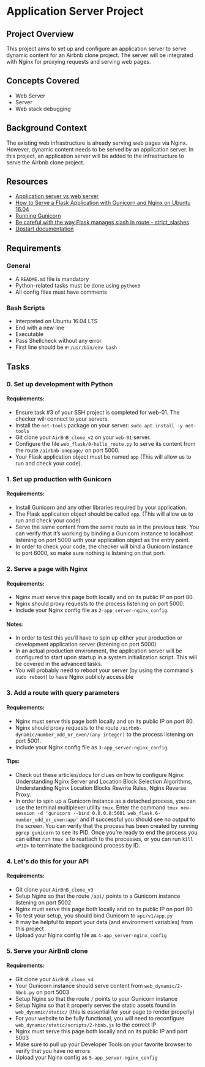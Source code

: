 # Application Server Project

## Project Overview
This project aims to set up and configure an application server to serve dynamic content for an Airbnb clone project. The server will be integrated with Nginx for proxying requests and serving web pages.

## Concepts Covered
- Web Server
- Server
- Web stack debugging

## Background Context
The existing web infrastructure is already serving web pages via Nginx. However, dynamic content needs to be served by an application server. In this project, an application server will be added to the infrastructure to serve the Airbnb clone project.

## Resources
- [Application server vs web server](#)
- [How to Serve a Flask Application with Gunicorn and Nginx on Ubuntu 16.04](#)
- [Running Gunicorn](#)
- [Be careful with the way Flask manages slash in route - strict_slashes](#)
- [Upstart documentation](#)

## Requirements
### General
- A `README.md` file is mandatory
- Python-related tasks must be done using `python3`
- All config files must have comments

### Bash Scripts
- Interpreted on Ubuntu 16.04 LTS
- End with a new line
- Executable
- Pass Shellcheck without any error
- First line should be `#!/usr/bin/env bash`


## Tasks
### 0. Set up development with Python
#### Requirements:
- Ensure task #3 of your SSH project is completed for web-01. The checker will connect to your servers.
- Install the `net-tools` package on your server: `sudo apt install -y net-tools`
- Git clone your `AirBnB_clone_v2` on your `web-01` server.
- Configure the file `web_flask/0-hello_route.py` to serve its content from the route `/airbnb-onepage/` on port 5000.
- Your Flask application object must be named `app` (This will allow us to run and check your code).


### 1. Set up production with Gunicorn

#### Requirements:
- Install Gunicorn and any other libraries required by your application.
- The Flask application object should be called `app`. (This will allow us to run and check your code)
- Serve the same content from the same route as in the previous task. You can verify that it’s working by binding a Gunicorn instance to localhost listening on port 5000 with your application object as the entry point.
- In order to check your code, the checker will bind a Gunicorn instance to port 6000, so make sure nothing is listening on that port.

### 2. Serve a page with Nginx

#### Requirements:
- Nginx must serve this page both locally and on its public IP on port 80.
- Nginx should proxy requests to the process listening on port 5000.
- Include your Nginx config file as `2-app_server-nginx_config`.

#### Notes:
- In order to test this you’ll have to spin up either your production or development application server (listening on port 5000)
- In an actual production environment, the application server will be configured to start upon startup in a system initialization script. This will be covered in the advanced tasks.
- You will probably need to reboot your server (by using the command `$ sudo reboot`) to have Nginx publicly accessible


### 3. Add a route with query parameters

#### Requirements:
- Nginx must serve this page both locally and on its public IP on port 80.
- Nginx should proxy requests to the route `/airbnb-dynamic/number_odd_or_even/(any integer)` to the process listening on port 5001.
- Include your Nginx config file as `3-app_server-nginx_config`.

#### Tips:
- Check out these articles/docs for clues on how to configure Nginx: Understanding Nginx Server and Location Block Selection Algorithms, Understanding Nginx Location Blocks Rewrite Rules, Nginx Reverse Proxy.
- In order to spin up a Gunicorn instance as a detached process, you can use the terminal multiplexer utility `tmux`. Enter the command `tmux new-session -d 'gunicorn --bind 0.0.0.0:5001 web_flask.6-number_odd_or_even:app'` and if successful you should see no output to the screen. You can verify that the process has been created by running `pgrep gunicorn` to see its PID. Once you’re ready to end the process you can either run `tmux a` to reattach to the processes, or you can run `kill <PID>` to terminate the background process by ID.

### 4. Let's do this for your API

#### Requirements:
- Git clone your `AirBnB_clone_v3`
- Setup Nginx so that the route `/api/` points to a Gunicorn instance listening on port 5002
- Nginx must serve this page both locally and on its public IP on port 80
- To test your setup, you should bind Gunicorn to `api/v1/app.py`
- It may be helpful to import your data (and environment variables) from this project
- Upload your Nginx config file as `4-app_server-nginx_config`

### 5. Serve your AirBnB clone

#### Requirements:
- Git clone your `AirBnB_clone_v4`
- Your Gunicorn instance should serve content from `web_dynamic/2-hbnb.py` on port 5003
- Setup Nginx so that the route `/` points to your Gunicorn instance
- Setup Nginx so that it properly serves the static assets found in `web_dynamic/static/` (this is essential for your page to render properly)
- For your website to be fully functional, you will need to reconfigure `web_dynamic/static/scripts/2-hbnb.js` to the correct IP
- Nginx must serve this page both locally and on its public IP and port 5003
- Make sure to pull up your Developer Tools on your favorite browser to verify that you have no errors
- Upload your Nginx config as `5-app_server-nginx_config`

